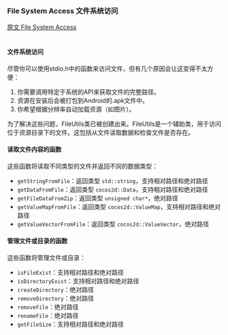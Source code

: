 ### File System Access  文件系统访问
[原文 File System Access](https://docs.cocos2d-x.org/cocos2d-x/v4/en/advanced_topics/filesystem.html) 
<br>
<br>


#### 文件系统访问
尽管你可以使用stdio.h中的函数来访问文件，但有几个原因会让这变得不太方便：

1. 你需要调用特定于系统的API来获取文件的完整路径。
2. 资源在安装后会被打包到Android的.apk文件中。
3. 你希望根据分辨率自动加载资源（如图片）。

为了解决这些问题，FileUtils类已被创建出来。FileUtils是一个辅助类，用于访问位于资源目录下的文件。这包括从文件读取数据和检查文件是否存在。<br>

#### 读取文件内容的函数
这些函数将读取不同类型的文件并返回不同的数据类型：

- `getStringFromFile`：返回类型 `std::string`，支持相对路径和绝对路径
- `getDataFromFile`：返回类型 `cocos2d::Data`，支持相对路径和绝对路径
- `getFileDataFromZip`：返回类型 `unsigned char*`，绝对路径
- `getValueMapFromFile`：返回类型 `cocos2d::ValueMap`，支持相对路径和绝对路径
- `getValueVectorFromFile`：返回类型 `cocos2d::ValueVector`，绝对路径

#### 管理文件或目录的函数
这些函数将管理文件或目录：

- `isFileExist`：支持相对路径和绝对路径
- `isDirectoryExist`：支持相对路径和绝对路径
- `createDirectory`：绝对路径
- `removeDirectory`：绝对路径
- `removeFile`：绝对路径
- `renameFile`：绝对路径
- `getFileSize`：支持相对路径和绝对路径
```